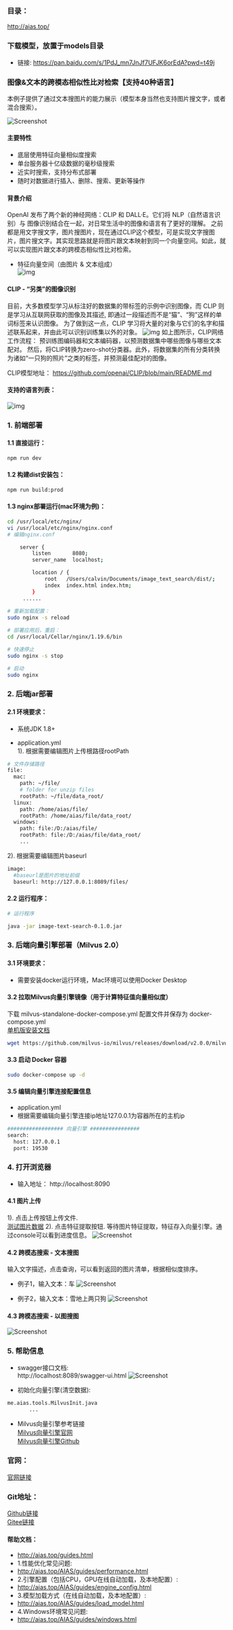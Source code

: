 ### 目录：
http://aias.top/

### 下载模型，放置于models目录
- 链接: https://pan.baidu.com/s/1PdJ_mn7JnJf7UFJK6orEdA?pwd=t49j

### 图像&文本的跨模态相似性比对检索【支持40种语言】
本例子提供了通过文本搜图片的能力展示（模型本身当然也支持图片搜文字，或者混合搜索）。

![Screenshot](https://aias-home.oss-cn-beijing.aliyuncs.com/AIAS/7_engine_hub/image_text_search/arc.png)


#### 主要特性
- 底层使用特征向量相似度搜索
- 单台服务器十亿级数据的毫秒级搜索
- 近实时搜索，支持分布式部署
- 随时对数据进行插入、删除、搜索、更新等操作

#### 背景介绍
OpenAI 发布了两个新的神经网络：CLIP 和 DALL·E。它们将 NLP（自然语言识别）与 图像识别结合在一起，对日常生活中的图像和语言有了更好的理解。
之前都是用文字搜文字，图片搜图片，现在通过CLIP这个模型，可是实现文字搜图片，图片搜文字。其实现思路就是将图片跟文本映射到同一个向量空间。如此，就可以实现图片跟文本的跨模态相似性比对检索。      
- 特征向量空间（由图片 & 文本组成）    
![img](https://aias-home.oss-cn-beijing.aliyuncs.com/AIAS/nlp_sdks/clip_Imagesearch.png)

#### CLIP - “另类”的图像识别
目前，大多数模型学习从标注好的数据集的带标签的示例中识别图像，而 CLIP 则是学习从互联网获取的图像及其描述, 即通过一段描述而不是“猫”、“狗”这样的单词标签来认识图像。
为了做到这一点，CLIP 学习将大量的对象与它们的名字和描述联系起来，并由此可以识别训练集以外的对象。
![img](https://aias-home.oss-cn-beijing.aliyuncs.com/AIAS/nlp_sdks/clip.png)
如上图所示，CLIP网络工作流程： 预训练图编码器和文本编码器，以预测数据集中哪些图像与哪些文本配对。
然后，将CLIP转换为zero-shot分类器。此外，将数据集的所有分类转换为诸如“一只狗的照片”之类的标签，并预测最佳配对的图像。

CLIP模型地址：
https://github.com/openai/CLIP/blob/main/README.md

#### 支持的语言列表：
![img](https://aias-home.oss-cn-beijing.aliyuncs.com/AIAS/7_engine_hub/image_text_search/languages.png)

### 1. 前端部署

#### 1.1 直接运行：
```bash
npm run dev
```

#### 1.2 构建dist安装包：
```bash
npm run build:prod
```

#### 1.3 nginx部署运行(mac环境为例)：
```bash
cd /usr/local/etc/nginx/
vi /usr/local/etc/nginx/nginx.conf
# 编辑nginx.conf

    server {
        listen       8080;
        server_name  localhost;

        location / {
            root   /Users/calvin/Documents/image_text_search/dist/;
            index  index.html index.htm;
        }
     ......
     
# 重新加载配置：
sudo nginx -s reload 

# 部署应用后，重启：
cd /usr/local/Cellar/nginx/1.19.6/bin

# 快速停止
sudo nginx -s stop

# 启动
sudo nginx     
```

### 2. 后端jar部署
#### 2.1 环境要求：
- 系统JDK 1.8+

- application.yml   
1). 根据需要编辑图片上传根路径rootPath    
```bash
# 文件存储路径
file:
  mac:
    path: ~/file/
    # folder for unzip files
    rootPath: ~/file/data_root/
  linux:
    path: /home/aias/file/
    rootPath: /home/aias/file/data_root/
  windows:
    path: file:/D:/aias/file/
    rootPath: file:/D:/aias/file/data_root/
    ...
```

2). 根据需要编辑图片baseurl 
```bash
image:
  #baseurl是图片的地址前缀
  baseurl: http://127.0.0.1:8089/files/
```

#### 2.2 运行程序：
```bash
# 运行程序

java -jar image-text-search-0.1.0.jar

```

### 3. 后端向量引擎部署（Milvus 2.0）
#### 3.1 环境要求：
- 需要安装docker运行环境，Mac环境可以使用Docker Desktop

#### 3.2 拉取Milvus向量引擎镜像（用于计算特征值向量相似度）
下载 milvus-standalone-docker-compose.yml 配置文件并保存为 docker-compose.yml        
[单机版安装文档](https://milvus.io/docs/v2.0.0/install_standalone-docker.md)        
```bash
wget https://github.com/milvus-io/milvus/releases/download/v2.0.0/milvus-standalone-docker-compose.yml -O docker-compose.yml
```

#### 3.3 启动 Docker 容器
```bash
sudo docker-compose up -d
```

#### 3.5 编辑向量引擎连接配置信息
- application.yml
- 根据需要编辑向量引擎连接ip地址127.0.0.1为容器所在的主机ip
```bash
################## 向量引擎 ################
search:
  host: 127.0.0.1
  port: 19530
```

### 4. 打开浏览器
- 输入地址： http://localhost:8090

#### 4.1 图片上传
1). 点击上传按钮上传文件.  
[测试图片数据](https://pan.baidu.com/s/1QtF6syNUKS5qkf4OKAcuLA?pwd=wfd8)
2). 点击特征提取按钮. 
等待图片特征提取，特征存入向量引擎。通过console可以看到进度信息。
![Screenshot](https://aias-home.oss-cn-beijing.aliyuncs.com/AIAS/7_engine_hub/image_text_search/storage.png)

#### 4.2 跨模态搜索 - 文本搜图
  输入文字描述，点击查询，可以看到返回的图片清单，根据相似度排序。

- 例子1，输入文本：车
![Screenshot](https://aias-home.oss-cn-beijing.aliyuncs.com/AIAS/7_engine_hub/image_text_search/search1.png)

- 例子2，输入文本：雪地上两只狗
![Screenshot](https://aias-home.oss-cn-beijing.aliyuncs.com/AIAS/7_engine_hub/image_text_search/search2.png)

#### 4.3 跨模态搜索 - 以图搜图
![Screenshot](https://aias-home.oss-cn-beijing.aliyuncs.com/AIAS/7_engine_hub/image_text_search/search3.png)

### 5. 帮助信息
- swagger接口文档:  
http://localhost:8089/swagger-ui.html
![Screenshot](https://aias-home.oss-cn-beijing.aliyuncs.com/AIAS/video_search/swagger.png)

- 初始化向量引擎(清空数据): 

```bash
me.aias.tools.MilvusInit.java 
       ...
```

- Milvus向量引擎参考链接     
[Milvus向量引擎官网](https://milvus.io/cn/docs/overview.md)      
[Milvus向量引擎Github](https://github.com/milvus-io)

### 官网：
[官网链接](http://www.aias.top/)

### Git地址：   
[Github链接](https://github.com/mymagicpower/AIAS)    
[Gitee链接](https://gitee.com/mymagicpower/AIAS)   



#### 帮助文档：
- http://aias.top/guides.html
- 1.性能优化常见问题:
- http://aias.top/AIAS/guides/performance.html
- 2.引擎配置（包括CPU，GPU在线自动加载，及本地配置）:
- http://aias.top/AIAS/guides/engine_config.html
- 3.模型加载方式（在线自动加载，及本地配置）:
- http://aias.top/AIAS/guides/load_model.html
- 4.Windows环境常见问题:
- http://aias.top/AIAS/guides/windows.html
